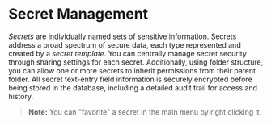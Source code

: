 [title]: # "Secret Management"
[tags]: # "Secret"
[priority]: # "1000"

# Secret Management

_Secrets_ are individually named sets of sensitive information. Secrets address a broad spectrum of secure data, each type represented and created by a _secret template_. You can centrally manage secret security through sharing settings for each secret. Additionally, using folder structure, you can allow one or more secrets to inherit permissions from their parent folder. All secret text-entry field information is securely encrypted before being stored in the database, including a detailed audit trail for access and history.

> **Note:** You can "favorite" a secret in the main menu by right clicking it.
